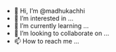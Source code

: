 - 👋 Hi, I’m @madhukachhi
- 👀 I’m interested in ...
- 🌱 I’m currently learning ...
- 💞️ I’m looking to collaborate on ...
- 📫 How to reach me ...

<!---
madhukachhi/madhukachhi is a ✨ special ✨ repository because its `README.md` (this file) appears on your GitHub profile.
You can click the Preview link to take a look at your changes.
--->
